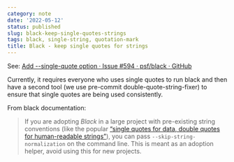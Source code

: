```yaml
---
category: note
date: '2022-05-12'
status: published
slug: black-keep-single-quotes-strings
tags: black, single-string, quotation-mark
title: Black - keep single quotes for strings
---
```


See: [Add --single-quote option · Issue #594 · psf/black · GitHub](https://github.com/psf/black/issues/594)

Currently, it requires everyone who uses single quotes to run black and then have a second tool (we use pre-commit double-quote-string-fixer) to ensure that single quotes are being used consistently.

From black documentation:
> If you are adopting *Black* in a large project with pre-existing string conventions (like the popular [“single quotes for data, double quotes for human-readable strings”](https://stackoverflow.com/a/56190)), you can pass `--skip-string-normalization` on the command line. This is meant as an adoption helper, avoid using this for new projects.